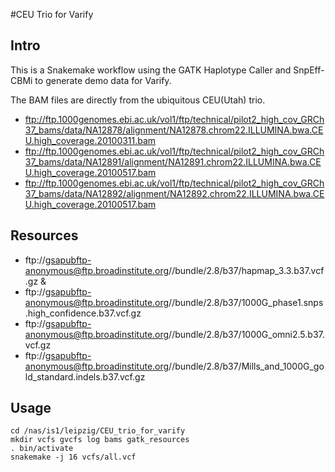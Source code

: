 #CEU Trio for Varify
## Intro
This is a Snakemake workflow using the GATK Haplotype Caller and SnpEff-CBMi to generate demo data for Varify.

The BAM files are directly from the ubiquitous CEU(Utah) trio.

* ftp://ftp.1000genomes.ebi.ac.uk/vol1/ftp/technical/pilot2_high_cov_GRCh37_bams/data/NA12878/alignment/NA12878.chrom22.ILLUMINA.bwa.CEU.high_coverage.20100311.bam
* ftp://ftp.1000genomes.ebi.ac.uk/vol1/ftp/technical/pilot2_high_cov_GRCh37_bams/data/NA12891/alignment/NA12891.chrom22.ILLUMINA.bwa.CEU.high_coverage.20100517.bam
* ftp://ftp.1000genomes.ebi.ac.uk/vol1/ftp/technical/pilot2_high_cov_GRCh37_bams/data/NA12892/alignment/NA12892.chrom22.ILLUMINA.bwa.CEU.high_coverage.20100517.bam

## Resources
* ftp://gsapubftp-anonymous@ftp.broadinstitute.org//bundle/2.8/b37/hapmap_3.3.b37.vcf.gz &
* ftp://gsapubftp-anonymous@ftp.broadinstitute.org//bundle/2.8/b37/1000G_phase1.snps.high_confidence.b37.vcf.gz
* ftp://gsapubftp-anonymous@ftp.broadinstitute.org//bundle/2.8/b37/1000G_omni2.5.b37.vcf.gz
* ftp://gsapubftp-anonymous@ftp.broadinstitute.org//bundle/2.8/b37/Mills_and_1000G_gold_standard.indels.b37.vcf.gz

## Usage

```
cd /nas/is1/leipzig/CEU_trio_for_varify
mkdir vcfs gvcfs log bams gatk_resources
. bin/activate
snakemake -j 16 vcfs/all.vcf
```
